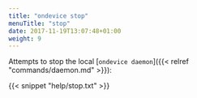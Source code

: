 ```yaml
---
title: "ondevice stop"
menuTitle: "stop"
date: 2017-11-19T13:07:48+01:00
weight: 9
---
```


Attempts to stop the local [`ondevice daemon`]({{< relref "commands/daemon.md" >}}):

{{< snippet "help/stop.txt" >}}

